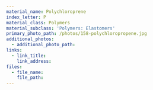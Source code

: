 ```yaml
---
material_name: Polychloroprene
index_letter: P
material_class: Polymers
material_subclass: 'Polymers: Elastomers'
primary_photo_path: /photos/158-polychloropropene.jpg
additional_photos:
  - additional_photo_path:
links:
  - link_title:
    link_address:
files:
  - file_name:
    file_path:
---
```



